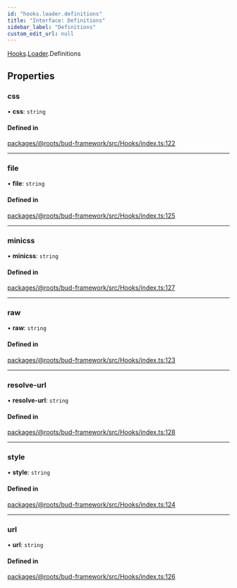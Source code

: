 ```yaml
---
id: "hooks.loader.definitions"
title: "Interface: Definitions"
sidebar_label: "Definitions"
custom_edit_url: null
---
```


[Hooks](../modules/hooks.md).[Loader](../modules/hooks.loader.md).Definitions

## Properties

### css

• **css**: `string`

#### Defined in

[packages/@roots/bud-framework/src/Hooks/index.ts:122](https://github.com/roots/bud/blob/2a86a6e8/packages/@roots/bud-framework/src/Hooks/index.ts#L122)

___

### file

• **file**: `string`

#### Defined in

[packages/@roots/bud-framework/src/Hooks/index.ts:125](https://github.com/roots/bud/blob/2a86a6e8/packages/@roots/bud-framework/src/Hooks/index.ts#L125)

___

### minicss

• **minicss**: `string`

#### Defined in

[packages/@roots/bud-framework/src/Hooks/index.ts:127](https://github.com/roots/bud/blob/2a86a6e8/packages/@roots/bud-framework/src/Hooks/index.ts#L127)

___

### raw

• **raw**: `string`

#### Defined in

[packages/@roots/bud-framework/src/Hooks/index.ts:123](https://github.com/roots/bud/blob/2a86a6e8/packages/@roots/bud-framework/src/Hooks/index.ts#L123)

___

### resolve-url

• **resolve-url**: `string`

#### Defined in

[packages/@roots/bud-framework/src/Hooks/index.ts:128](https://github.com/roots/bud/blob/2a86a6e8/packages/@roots/bud-framework/src/Hooks/index.ts#L128)

___

### style

• **style**: `string`

#### Defined in

[packages/@roots/bud-framework/src/Hooks/index.ts:124](https://github.com/roots/bud/blob/2a86a6e8/packages/@roots/bud-framework/src/Hooks/index.ts#L124)

___

### url

• **url**: `string`

#### Defined in

[packages/@roots/bud-framework/src/Hooks/index.ts:126](https://github.com/roots/bud/blob/2a86a6e8/packages/@roots/bud-framework/src/Hooks/index.ts#L126)
